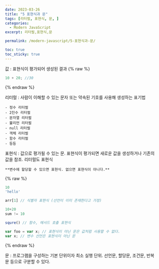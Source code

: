 ```yaml
---
date: 2023-03-26
title: "5 표현식과 문"
tags: [리터럴, 표현식, 문, ]
categories:
  - Modern JavaScript
excerpt: 리터럴,표현식,문

permalink: /modern-javascript/5-표현식과-문/

toc: true
toc_sticky: true
---
```



값 : 표현식이 평가되어 생성된 결과
{% raw %}

```javascript
10 + 20; //30
```
{% endraw %}


리터럴 : 사람이 이해할 수 있는 문자 또는 약속된 기호를 사용해 생성하는 표기법

	- 정수 리터럴
	- 2진수 리터럴
	- 문자열 리터럴
	- 불리언 리터럴
	- null 리터럴
	- 객체 리터럴
	- 함수 리터럴
	- 등등

표현식 : 값으로 평가될 수 있는 문. 표현식이 평가되면 새로운 값을 생성하거나 기존의 값을 참조. 리터럴도 표현식


	**변수에 할당할 수 있으면 표현식. 없으면 표현식이 아니다.**
{% raw %}

```javascript
10
'hello'

arr[1] // 식별자 표현식 (선언이 이미 존재한다고 가정)

10+20
sum != 10

squre() // 함수, 메서드 호출 표현식

var foo = var x; // 표현식이 아닌 문은 값처럼 사용할 수 없다.
var x; // 변수 선언은 표현식이 아닌 문
```
{% endraw %}


문 : 프로그램을 구성하는 기본 단위이자 최소 실행 단위. 선언문, 할당문, 조건문, 반복문 등으로 구분할 수 있다.

